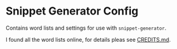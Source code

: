 # Snippet Generator Config

Contains word lists and settings for use with `snippet-generator`.

I found all the word lists online, for details pleas see [CREDITS.md](./CREDITS.md).

